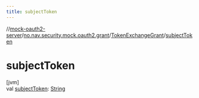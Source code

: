 ```yaml
---
title: subjectToken
---
```

//[mock-oauth2-server](../../../index.html)/[no.nav.security.mock.oauth2.grant](../index.html)/[TokenExchangeGrant](index.html)/[subjectToken](subject-token.html)



# subjectToken



[jvm]\
val [subjectToken](subject-token.html): [String](https://kotlinlang.org/api/latest/jvm/stdlib/kotlin/-string/index.html)




